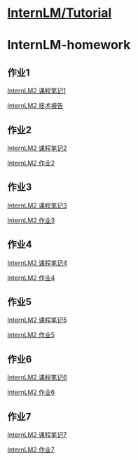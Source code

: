 

# [InternLM/Tutorial](https://github.com/InternLM/Tutorial/tree/camp2)

# InternLM-homework

## 作业1

<a href="InternLM2_note1.md">InternLM2 课程笔记1</a>

<a href="InternLM2_tech_report.md">InternLM2 技术报告</a>

## 作业2

<a href="InternLM2_note2.md">InternLM2 课程笔记2</a>

<a href="InternLM2_homework2.md">InternLM2 作业2</a>

## 作业3

<a href="InternLM2_note3.md">InternLM2 课程笔记3</a>

<a href="InternLM2_homework3.md">InternLM2 作业3</a>

## 作业4

<a href="InternLM2_note4.md">InternLM2 课程笔记4</a>

<a href="InternLM2_homework4.md">InternLM2 作业4</a>

## 作业5

<a href="InternLM2_note5.md">InternLM2 课程笔记5</a>

<a href="InternLM2_homework5.md">InternLM2 作业5</a>

## 作业6

<a href="InternLM2_note6.md">InternLM2 课程笔记6</a>

<a href="InternLM2_homework6.md">InternLM2 作业6</a>

## 作业7

<a href="InternLM2_note7.md">InternLM2 课程笔记7</a>

<a href="InternLM2_homework7.md">InternLM2 作业7</a>
